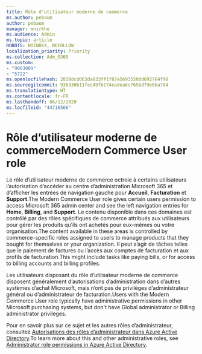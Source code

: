 ```yaml
---
title: Rôle d’utilisateur moderne de commerce
ms.author: pebaum
author: pebaum
manager: mnirkhe
ms.audience: Admin
ms.topic: article
ROBOTS: NOINDEX, NOFOLLOW
localization_priority: Priority
ms.collection: Adm_O365
ms.custom:
- "9003009"
- "5722"
ms.openlocfilehash: 2830dcd063da833ff1f87a5693550dd692764f98
ms.sourcegitcommit: 936330b11fec49f6174eadea6c765bdf9e6ba784
ms.translationtype: HT
ms.contentlocale: fr-FR
ms.lasthandoff: 06/12/2020
ms.locfileid: "44716566"
---
```

# <a name="modern-commerce-user-role"></a><span data-ttu-id="3d226-102">Rôle d’utilisateur moderne de commerce</span><span class="sxs-lookup"><span data-stu-id="3d226-102">Modern Commerce User role</span></span>

<span data-ttu-id="3d226-103">Le rôle d’utilisateur moderne de commerce octroie à certains utilisateurs l’autorisation d’accéder au centre d’administration Microsoft 365 et d’afficher les entrées de navigation gauche pour **Accueil**, **Facturation** et **Support**.</span><span class="sxs-lookup"><span data-stu-id="3d226-103">The Modern Commerce User role gives certain users permission to access Microsoft 365 admin center and see the left navigation entries for **Home**, **Billing**, and **Support**.</span></span> <span data-ttu-id="3d226-104">Le contenu disponible dans ces domaines est contrôlé par des rôles spécifiques de commerce attribués aux utilisateurs pour gérer les produits qu’ils ont achetés pour eux-mêmes ou votre organisation.</span><span class="sxs-lookup"><span data-stu-id="3d226-104">The content available in these areas is controlled by commerce-specific roles assigned to users to manage products that they bought for themselves or your organization.</span></span> <span data-ttu-id="3d226-105">Il peut s’agir de tâches telles que le paiement de factures ou l’accès aux comptes de facturation et aux profils de facturation.</span><span class="sxs-lookup"><span data-stu-id="3d226-105">This might include tasks like paying bills, or for access to billing accounts and billing profiles.</span></span>

<span data-ttu-id="3d226-106">Les utilisateurs disposant du rôle d’utilisateur moderne de commerce disposent généralement d’autorisations d’administration dans d’autres systèmes d’achat Microsoft, mais n’ont pas de privilèges d’administrateur général ou d’administrateur de facturation.</span><span class="sxs-lookup"><span data-stu-id="3d226-106">Users with the Modern Commerce User role typically have administrative permissions in other Microsoft purchasing systems, but don't have Global administrator or Billing administrator privileges.</span></span>

<span data-ttu-id="3d226-107">Pour en savoir plus sur ce sujet et les autres rôles d’administrateur, consultez [Autorisations des rôles d’administrateur dans Azure Active Directory](https://docs.microsoft.com/azure/active-directory/users-groups-roles/directory-assign-admin-roles#modern-commerce-administrator).</span><span class="sxs-lookup"><span data-stu-id="3d226-107">To learn more about this and other administrative roles, see [Administrator role permissions in Azure Active Directory](https://docs.microsoft.com/azure/active-directory/users-groups-roles/directory-assign-admin-roles#modern-commerce-administrator).</span></span>